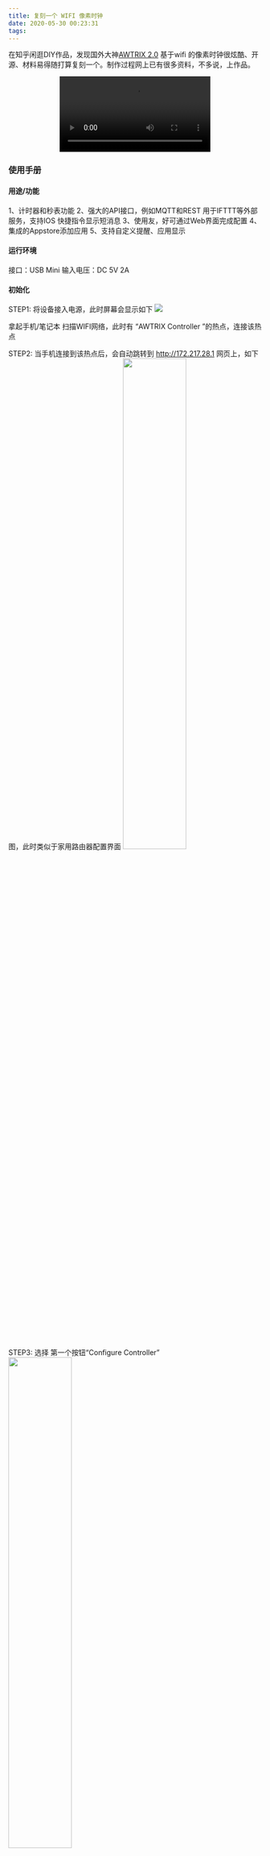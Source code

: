 ```yaml
---
title: 复刻一个 WIFI 像素时钟
date: 2020-05-30 00:23:31
tags:
---
```

在知乎闲逛DIY作品，发现国外大神[AWTRIX 2.0](https://docs.blueforcer.de/#/v2/) 基于wifi 的像素时钟很炫酷、开源、材料易得随打算复刻一个。制作过程网上已有很多资料，不多说，上作品。

<video src="https://cdn.mindcont.com/videos/my_awtrix_diy_demo.mp4" controls="controls" style="max-width: 100%; display: block; margin-left: auto; margin-right: auto;"><br>your browser does not support the video tag<br></video>

### 使用手册

#### 用途/功能

1、计时器和秒表功能
2、强大的API接口，例如MQTT和REST
用于IFTTT等外部服务，支持IOS 快捷指令显示短消息
3、使用友，好可通过Web界面完成配置
4、集成的Appstore添加应用
5、支持自定义提醒、应用显示

#### 运行环境

接口：USB Mini 
输入电压：DC 5V 2A

#### 初始化

STEP1:
将设备接入电源，此时屏幕会显示如下
![](https://cdn.mindcont.com/blog/images/m_awtrix_hostpot.jpg)

拿起手机/笔记本 扫描WIFI网络，此时有 “AWTRIX Controller ”的热点，连接该热点

STEP2:
当手机连接到该热点后，会自动跳转到 http://172.217.28.1 网页上，如下图，此时类似于家用路由器配置界面
<img src="https://cdn.mindcont.com/blog/images/m_awtrix_config_step1.jpg" width="50%">

STEP3: 
选择 第一个按钮“Configure Controller”
<img src="https://cdn.mindcont.com/blog/images/m_awtrix_config_step2.jpg" width="50%">

STEP4:
此时设备会自动扫描本地附近热点，选择你的热点。
其中SSID 表示你的热点名称，Password 表示你的热点密码。


STEP5:
当你输入完成后，设备会自动重启。正常显示下图，就进入联网模式，动态显示预先设定好的APP。
![](https://cdn.mindcont.com/blog/images/m_awtrix.png)

ENJOY~ AND HAVE FUN.

#### 出错处理和恢复
Q1：使用一段时间后，接入电源不良
A： 排查输入电压是否有电？接口是否松动？可通过背板螺丝拆开，拧好各接口线路


Q2:屏幕亮，但没有动态显示
A:重新上电，观察是否有 WIFI （对勾）表示已连接到本地网络。观察上电是否显示 服务端IP信息，类似“172.X.X.X:9001” 字样


### 参考链接
[1] [AWTRIX 2.0 Docs](https://docs.blueforcer.de/#/v2/)

[2] [3D Print](https://www.thingiverse.com/thing:2791276/files)

[3] [如何制作一个 WIFI 像素时钟](https://pengchujin.github.io/post/a46d7696.html)

[4] [IOS 快捷指令](https://www.bilibili.com/video/av51122911/)
